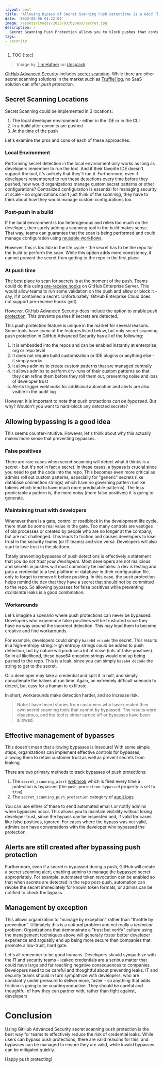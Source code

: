 ```yaml
---
layout: post
title: 'Allowing Bypass of Secret Scanning Push Detections is a Good Thing'
date: '2023-03-06 01:22:01'
image: /assets/images/2023/03/bypass/secret.jpg
description: >
  Secret Scanning Push Protection allows you to block pushes that contain secrets. These blocks can by bypassed, which may be surprising. However, allowing bypasses is actually a good thing!
tags:
- security
---
```


1. TOC
{:toc}

> Image by [Tim Hüfner](https://unsplash.com/@huefnerdesign?utm_source=unsplash&utm_medium=referral&utm_content=creditCopyText) on [Unsplash](https://unsplash.com/s/photos/target?utm_source=unsplash&utm_medium=referral&utm_content=creditCopyText)

[GitHub Advanced Security](https://docs.github.com/en/get-started/learning-about-github/about-github-advanced-security) includes [secret scanning](https://docs.github.com/en/code-security/secret-scanning/about-secret-scanning). While there are other secret scanning solutions in the market such as [TruffleHog](https://trufflesecurity.com/trufflehog/), no SaaS solution can offer _push protection_.

## Secret Scanning Locations

Secret Scanning could be implemented in 3 locations:
1. The local developer environment - either in the IDE or in the CLI
1. In a build after commits are pushed
1. At the time of the push

Let's examine the pros and cons of each of these approaches.

### Local Environment

Performing secret detection in the local environment only works as long as developers remember to run the tool. And if their favorite IDE doesn't support the tool, it's unlikely that they'll run it. Furthermore, even if developers remembered to run these detections every time before they pushed, how would organizations manage custom secret patterns or other configurations? Centralized configuration is essential for managing security at scale - so organizations can't just think of the _scanning_, they have to think about how they would manage custom configurations too.

### Post-push in a build

If the local environment is too heterogenous and relies too much on the developer, then surely adding a scanning tool in the build makes sense. That way, teams can guarantee that the scan is being performed and could manage configuration using [reusable workflows](https://docs.github.com/en/enterprise-cloud@latest/actions/using-workflows/reusing-workflows).

However, this is _too late_ in the life cycle - the secret has to be the repo for the build to perform the scan. While this option adds more consistency, it cannot prevent the secret from getting to the repo in the first place.

### At push time

The best place to scan for secrets is at the moment of the push. Teams could do this using [pre-receive hooks](https://docs.github.com/en/enterprise-server@3.8/admin/policies/enforcing-policy-with-pre-receive-hooks/managing-pre-receive-hooks-on-the-github-enterprise-server-appliance) on GitHub Enterprise Server. This would allow teams to run some validation on the push and allow or block it - say, if it contained a secret. Unfortunately, GitHub Enterprise Cloud does not support pre-receive hooks (yet).

However, GitHub Advanced Security does include the option to enable [push protection](https://docs.github.com/en/enterprise-cloud@latest/code-security/secret-scanning/protecting-pushes-with-secret-scanning). This prevents pushes if secrets are detected.

This push protection feature is unique in the market for several reasons. Some tools have _some_ of the features listed below, but only secret scanning push protection in GitHub Advanced Security has all of the following:
1. It is embedded into the repos and can be enabled instantly at enterprise, org or repo level
1. It does not require build customization or IDE plugins or anything else - it simply works
1. It allows admins to create custom patterns that are managed centrally
1. It allows admins to perform dry-runs of their custom patterns so that they can refine them before they roll them out, preventing noise and loss of developer trust
1. Alerts trigger webhooks for additional automation and alerts are also visible in the audit log

However, it is important to note that push protections _can be bypassed_. But why? Wouldn't you want to hard-block any detected secrets?

## Allowing bypassing is a good idea

This seems counter-intuitive. However, let's think about why this actually makes more sense that preventing bypasses.

### False positives

There are rare cases when secret scanning will detect what it thinks is a secret - but it's not in fact a secret. In these cases, a bypass is crucial since you need to get the code into the repo. This becomes even more critical as admins roll out custom patterns, especially for "generic" secrets (like database connection strings) which have no governing pattern (unlike tokens which tend to have much more predictable patterns). The less predictable a pattern is, the more noisy (more false positives) it is going to generate.

### Maintaining trust with developers

Whenever there is a gate, control or roadblock in the development life cycle, there must be some real value in the gate. Too many controls are vestiges of old processes or created by people who are no longer at the company, but are not challenged. This leads to friction and causes developers to lose trust in the security teams (or IT teams) and vice versa. Developers will also start to lose trust in the platform.

Totally preventing bypasses of push detections is effectively a statement that _you do not trust your developers_. Most developers are not malicious and secrets in pushes will most commonly be mistakes: a dev is testing and puts a credential to a test platform or database in their configuration file, only to forget to remove it before pushing. In this case, the push protection helps remind the dev that they have a secret that should not be committed to the repo. So allowing bypasses for false positives while preventing _accidental_ leaks is a good combination.

### Workarounds

Let's imagine a scenario where push protections can never be bypassed. Developers who experience false positives will be frustrated since they have no way around the incorrect detection. This may lead them to become creative and find workarounds.

For example, developers could simply `base64 encode` the secret. This results in a high-entropy string. High entropy strings could be added to push detection, but by nature will produce a lot of noise (lots of false positives). So in all likelihood, these base64 encoded strings would end up being pushed to the repo. This is a leak, since you can simply `base64 decode` the string to get to the secret.

Or a developer may take a credential and split it in half, and simply concatenate the halves at run time. Again, an extremely difficult scenario to detect, but easy for a human to exfiltrate.

In short, workarounds make detection harder, and so increase risk.

> Note: I have heard stories from customers who have created their own secret scanning tools that cannot by bypassed. The results were disastrous, and the tool is either turned off or bypasses have been allowed.

## Effective management of bypasses

This doesn't mean that allowing bypasses is insecure! With some simple steps, organizations can implement effective controls for bypasses, allowing them to retain customer trust as well as prevent secrets from leaking.

There are two primary methods to track bypasses of push protections:
1. The `secret_scanning_alert` [webhook](https://docs.github.com/webhooks-and-events/webhooks/webhook-events-and-payloads#secret_scanning_alert) which is fired every time a protection is bypasses (the `push_protection_bypassed` property is set to `true`)
1. The `secret_scanning_push_protection` category of [audit logs](https://docs.github.com/en/enterprise-cloud@latest/admin/monitoring-activity-in-your-enterprise/reviewing-audit-logs-for-your-enterprise/audit-log-events-for-your-enterprise#secret_scanning_push_protection-category-actions)

You can use either of these to send automated emails or notify admins when bypasses occur. This allows you to maintain visibility without losing developer trust, since the bypass can be inspected and, if valid for cases like false positives, ignored. For cases where the bypass was not valid, admins can have conversations with the developer who bypassed the protection.

## Alerts are still created after bypassing push protection

Furthermore, even if a secret is bypassed during a push, GitHub will create a secret scanning alert, enabling admins to manage the bypassed secret appropriately. For example, automated token revocation can be enabled so that when secrets are detected in the repo post-push, automation can revoke the secret immediately for known token formats, or admins can be notified to check the bypass.

## Management by exception

This allows organization to "manage by exception" rather than "throttle by prevention". Ultimately this is a _cultural_ problem and not really a _technical_ problem. Organizations that demonstrate a "trust but verify" culture using the management techniques above will generally foster better developer experience and arguably end up being more secure than companies that promote a low-trust, hard gate.

Let's all remember to be good humans. Developers should sympathize with the IT and security teams - leaked credentials are a serious matter that could have large and far reaching negative consequences to companies. Developers need to be careful and thoughtful about preventing leaks. IT and security teams should in turn sympathize with developers, who are constantly under pressure to deliver more, faster - so anything that adds friction is going to be counterproductive. They should be careful and thoughtful of how they can partner with, rather than fight against, developers.

# Conclusion

Using GitHub Advanced Security secret scanning push protection is the best way for teams to effectively reduce the risk of credential leaks. While users can bypass push protections, there are valid reasons for this, and bypasses can be managed to ensure they are valid, while invalid bypasses can be mitigated quickly.

Happy push protecting!